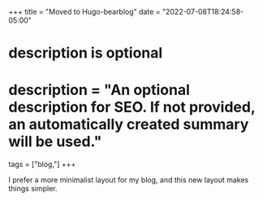 +++
title = "Moved to Hugo-bearblog"
date = "2022-07-08T18:24:58-05:00"

#
# description is optional
#
# description = "An optional description for SEO. If not provided, an automatically created summary will be used."

tags = ["blog,"]
+++


I prefer a more minimalist layout for my blog, and this new layout makes things simpler.